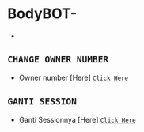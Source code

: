 # BodyBOT- 

-



## `CHANGE OWNER NUMBER`
- Owner number [Here] [`Click Here`](https://github.com/Mujipro78/BodyBOT-/blob/main/src/settings.json)

## `GANTI SESSION`
- Ganti Sessionnya [Here] [`Click Here`](https://github.com/Mujipro78/BodyBOT-/blob/main/session.json)
